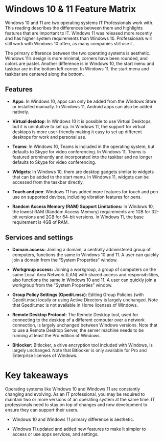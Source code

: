 Windows 10 & 11 Feature Matrix
==============================

Windows 10 and 11 are two operating systems IT Professionals work with. This reading describes the differences between them and highlights features that are important to IT. Windows 11 was released more recently and has higher system requirements than Windows 10. Professionals will still work with Windows 10 often, as many companies still use it.

The primary difference between the two operating systems is aesthetic. Windows 11’s design is more minimal, corners have been rounded, and colors are pastel. Another difference is in Windows 10, the start menu and taskbar are in the bottom left corner. In Windows 11, the start menu and taskbar are centered along the bottom.

Features
--------

* **Apps**: In Windows 10, apps can only be added from the Windows Store or installed manually. In Windows 11, Android apps can also be added natively.

* **Virtual desktop**: In Windows 10 it is possible to use Virtual Desktops, but it is unintuitive to set up. In Windows 11, the support for virtual desktops is more user-friendly making it easy to set up different desktops for work and personal use.

* **Teams**: In Windows 10, Teams is included in the operating system, but defaults to Skype for video conferencing. In Windows 11, Teams is featured prominently and incorporated into the taskbar and no longer defaults to Skype for video conferencing.

* **Widgets**: In Windows 10, there are desktop gadgets similar to widgets that can be added to the start menu. In Windows 11, widgets can be accessed from the taskbar directly.

* **Touch and pen**: Windows 11 has added more features for touch and pen use on supported devices, including vibration features for pens.

* **Random Access Memory (RAM) Support Limitations:** In Windows 10, the lowest RAM (Random Access Memory) requirements are 1GB for 32-bit versions and 2GB for 64-bit versions. In Windows 11, the base requirement is 4GB of RAM.


Services and settings
---------------------

* **Domain access:** Joining a domain, a centrally administered group of computers, functions the same in Windows 10 and 11. A user can quickly join a domain from the “System Properties” window.

* **Workgroup access:** Joining a workgroup, a group of computers on the same Local Area Network (LAN) with shared access and responsibilities, also functions the same in Windows 10 and 11. A user can quickly join a workgroup from the “System Properties” window.

* **Group Policy Settings (Gpedit.msc)**: Editing Group Policies (with Gpedit.msc) locally or using Active Directory is largely unchanged. Note that Gpedit.msc is not available in Home licenses of Windows.

* **Remote Desktop Protocol:** The Remote Desktop tool, used for connecting to the desktop of a different computer over a network connection, is largely unchanged between Windows versions. Note that to use a Remote Desktop Server, the server machine needs to be running at least the Pro edition of Windows.

* **Bitlocker:** Bitlocker, a drive encryption tool included with Windows, is largely unchanged. Note that Bitlocker is only available for Pro and Enterprise licenses of Windows.


Key takeaways
=============

Operating systems like Windows 10 and Windows 11 are constantly changing and evolving. As an IT professional, you may be required to maintain two or more versions of an operating system at the same time. IT professionals need to stay on top of changes and new development to ensure they can support their users.

* Windows 10 and Windows 11 primary difference is aesthetic.

* Windows 11 updated and added new features to make it simpler to access or use apps services, and settings.

